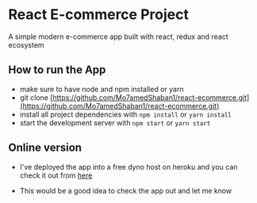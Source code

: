 # React E-commerce Project

A simple modern e-commerce app built with react, redux and react ecosystem

## How to run the App

-  make sure to have node and npm installed or yarn
-  git clone [https://github.com/Mo7amedShaban1/react-ecommerce.git](https://github.com/Mo7amedShaban1/react-ecommerce.git)
-  install all project dependencies with `npm install` or `yarn install`
-  start the development server with `npm start` or `yarn start`

## Online version

-  I've deployed the app into a free dyno host on heroku and you can check it out from [here](https://better-buys.herokuapp.com/)

-  This would be a good idea to check the app out and let me know
